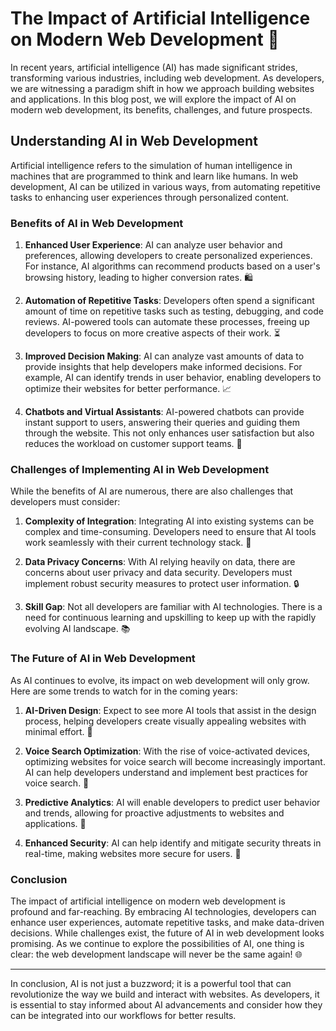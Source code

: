 # The Impact of Artificial Intelligence on Modern Web Development 🤖

In recent years, artificial intelligence (AI) has made significant strides, transforming various industries, including web development. As developers, we are witnessing a paradigm shift in how we approach building websites and applications. In this blog post, we will explore the impact of AI on modern web development, its benefits, challenges, and future prospects. 

## Understanding AI in Web Development

Artificial intelligence refers to the simulation of human intelligence in machines that are programmed to think and learn like humans. In web development, AI can be utilized in various ways, from automating repetitive tasks to enhancing user experiences through personalized content.

### Benefits of AI in Web Development

1. **Enhanced User Experience**: AI can analyze user behavior and preferences, allowing developers to create personalized experiences. For instance, AI algorithms can recommend products based on a user's browsing history, leading to higher conversion rates. 🛍️

2. **Automation of Repetitive Tasks**: Developers often spend a significant amount of time on repetitive tasks such as testing, debugging, and code reviews. AI-powered tools can automate these processes, freeing up developers to focus on more creative aspects of their work. ⏳

3. **Improved Decision Making**: AI can analyze vast amounts of data to provide insights that help developers make informed decisions. For example, AI can identify trends in user behavior, enabling developers to optimize their websites for better performance. 📈

4. **Chatbots and Virtual Assistants**: AI-powered chatbots can provide instant support to users, answering their queries and guiding them through the website. This not only enhances user satisfaction but also reduces the workload on customer support teams. 💬

### Challenges of Implementing AI in Web Development

While the benefits of AI are numerous, there are also challenges that developers must consider:

1. **Complexity of Integration**: Integrating AI into existing systems can be complex and time-consuming. Developers need to ensure that AI tools work seamlessly with their current technology stack. 🔄

2. **Data Privacy Concerns**: With AI relying heavily on data, there are concerns about user privacy and data security. Developers must implement robust security measures to protect user information. 🔒

3. **Skill Gap**: Not all developers are familiar with AI technologies. There is a need for continuous learning and upskilling to keep up with the rapidly evolving AI landscape. 📚

### The Future of AI in Web Development

As AI continues to evolve, its impact on web development will only grow. Here are some trends to watch for in the coming years:

1. **AI-Driven Design**: Expect to see more AI tools that assist in the design process, helping developers create visually appealing websites with minimal effort. 🎨

2. **Voice Search Optimization**: With the rise of voice-activated devices, optimizing websites for voice search will become increasingly important. AI can help developers understand and implement best practices for voice search. 🎤

3. **Predictive Analytics**: AI will enable developers to predict user behavior and trends, allowing for proactive adjustments to websites and applications. 🔮

4. **Enhanced Security**: AI can help identify and mitigate security threats in real-time, making websites more secure for users. 🔐

### Conclusion

The impact of artificial intelligence on modern web development is profound and far-reaching. By embracing AI technologies, developers can enhance user experiences, automate repetitive tasks, and make data-driven decisions. While challenges exist, the future of AI in web development looks promising. As we continue to explore the possibilities of AI, one thing is clear: the web development landscape will never be the same again! 🌐

---

In conclusion, AI is not just a buzzword; it is a powerful tool that can revolutionize the way we build and interact with websites. As developers, it is essential to stay informed about AI advancements and consider how they can be integrated into our workflows for better results.
